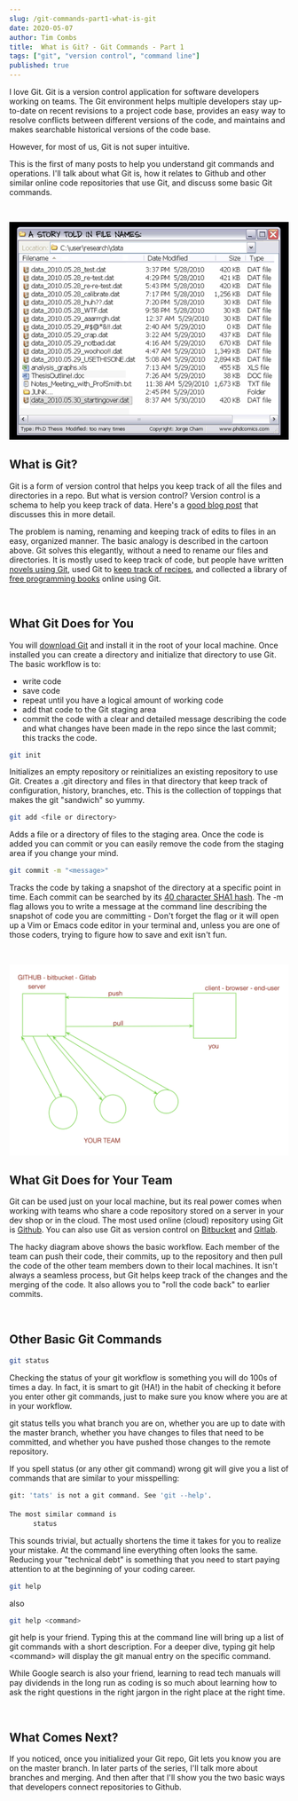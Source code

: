 ```yaml
---
slug: /git-commands-part1-what-is-git
date: 2020-05-07
author: Tim Combs
title:  What is Git? - Git Commands - Part 1
tags: ["git", "version control", "command line"]
published: true
---
```


I love Git. Git is a version control application for software developers working on teams. The Git environment helps multiple developers stay up-to-date on recent revisions to a project code base, provides an easy way to resolve conflicts between different versions of the code, and maintains and makes searchable historical versions of the code base.

However, for most of us, Git is not super intuitive.

This is the first of many posts to help you understand git commands and operations. I'll talk about what Git is, how it relates to Github and other similar online code repositories that use Git, and discuss some basic Git commands.

<br>

![A Story Told in File Names](../images/git_part1/phd052810s.png "A Story Told in File Names: from “Piled Higher and Deeper” by Jorge Cham www.phdcomics.com")

## What is Git?

Git is a form of version control that helps you keep track of all the files and directories in a repo. But what is version control? Version control is a schema to help you keep track of data. Here's a [good blog post](https://rrcns.readthedocs.io/en/cns2012/version_control.html/ "Version Control article?") that discusses this in more detail.

The problem is naming, renaming and keeping track of edits to files in an easy, organized manner. The basic analogy is described in the cartoon above. Git solves this elegantly, without a need to rename our files and directories. It is mostly used to keep track of code, but people have written [novels using Git](https://github.com/KenMcConnell/KillDashNine/wiki "KenMcConnell / KillDashNine"), used Git to [keep track of recipes](https://github.com/Laurelai/recipehub "Laurelai / recipehub"), and collected a library of [free programming books](https://github.com/EbookFoundation/free-programming-books "EbookFoundation / free-programming-books") online using Git.

<br>

## What Git Does for You

You will [download Git](https://git-scm.com/downloads/ "Git downloads page") and install it in the root of your local machine. Once installed you can create a directory and initialize that directory to use Git. The basic workflow is to:
- write code
- save code
- repeat until you have a logical amount of working code
- add that code to the Git staging area
- commit the code with a clear and detailed message describing the code and what changes have been made in the repo since the last commit; this tracks the code.

```bash
git init
```
Initializes an empty repository or reinitializes an existing repository to use Git. Creates a .git directory and files in that directory that keep track of configuration, history, branches, etc. This is the collection of toppings that makes the git "sandwich" so yummy.

```bash
git add <file or directory>
```
Adds a file or a directory of files to the staging area. Once the code is added you can commit or you can easily remove the code from the staging area if you change your mind.

```bash
git commit -m "<message>"
```
Tracks the code by taking a snapshot of the directory at a specific point in time. Each commit can be searched by its [40 character SHA1 hash](https://ericsink.com/vcbe/html/cryptographic_hashes.html/ "link to article about Git cryptographic hashes"). The -m flag allows you to write a message at the command line describing the snapshot of code you are committing - Don't forget the flag or it will open up a Vim or Emacs code editor in your terminal and, unless you are one of those coders, trying to figure how to save and exit isn't fun.

<br>

![Diagram of how teams use Github](../images/git_part1/teams-github.png "Hacky Github workflow diagram by Tim Combs")

## What Git Does for Your Team

Git can be used just on your local machine, but its real power comes when working with teams who share a code repository stored on a server in your dev shop or in the cloud. The most used online (cloud) repository using Git is [Github](https://github.com/ "Github website url"). You can also use Git as version control on [Bitbucket](https://bitbucket.org/product/ "Bitbucket website url") and [Gitlab](https://about.gitlab.com/ "Gitlab website url").

The hacky diagram above shows the basic workflow. Each member of the team can push their code, their commits, up to the repository and then pull the code of the other team members down to their local machines. It isn't always a seamless process, but Git helps keep track of the changes and the merging of the code. It also allows you to "roll the code back" to earlier commits.

<br>

## Other Basic Git Commands

```bash
git status
```

Checking the status of your git workflow is something you will do 100s of times a day. In fact, it is smart to git (HA!) in the habit of checking it before you enter other git commands, just to make sure you know where you are at in your workflow.

git status tells you what branch you are on, whether you are up to date with the master branch, whether you have changes to files that need to be committed, and whether you have pushed those changes to the remote repository.

If you spell status (or any other git command) wrong git will give you a list of commands that are similar to your misspelling:

```bash
git: 'tats' is not a git command. See 'git --help'.

The most similar command is
      status
```
This sounds trivial, but actually shortens the time it takes for you to realize your mistake. At the command line everything often looks the same. Reducing your "technical debt" is something that you need to start paying attention to at the beginning of your coding career.


```bash
git help
```
also
```bash
git help <command>
```
git help is your friend. Typing this at the command line will bring up a list of git commands with a short description. For a deeper dive, typing git help \<command\> will display the git manual entry on the specific command.

While Google search is also your friend, learning to read tech manuals will pay dividends in the long run as coding is so much about learning how to ask the right questions in the right jargon in the right place at the right time.

<br>

## What Comes Next?

If you noticed, once you initialized your Git repo, Git lets you know you are on the master branch. In later parts of the series, I'll talk more about branches and merging. And then after that I'll show you the two basic ways that developers connect repositories to Github.